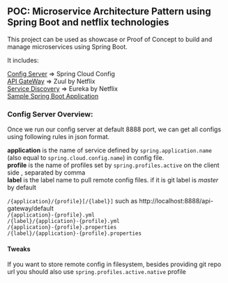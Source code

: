 ##  POC: Microservice Architecture Pattern using Spring Boot and netflix technologies

This project can be used as showcase or Proof of Concept to build and manage microservices using Spring Boot.

It includes:    

[Config Server]() => Spring Cloud Config  
[API GateWay]() => Zuul by Netflix  
[Service Discovery]() => Eureka by Netflix  
[Sample Spring Boot Application]()
  
### Config Server Overview: 

Once we run our config server at default 8888 port, we can get all configs using following rules in json format.  
 
**application** is the name of service defined by `spring.application.name` (also equal to `spring.cloud.config.name`) in config file.  
**profile** is the name of profiles set by `spring.profiles.active` on the client side , separated by comma  
**label** is the label name to pull remote config files. if it is git label is _master_ by default 
 
`/{application}/{profile}[/{label}]` such as http://localhost:8888/api-gateway/default  
`/{application}-{profile}.yml`   
`/{label}/{application}-{profile}.yml`  
`/{application}-{profile}.properties`  
`/{label}/{application}-{profile}.properties`  

#### Tweaks
If you want to store remote config in filesystem, besides providing git repo url you should also use `spring.profiles.active.native` profile